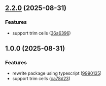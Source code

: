 ## [2.2.0](https://github.com/Rexben001/csv-to-array/compare/v2.1.0...v2.2.0) (2025-08-31)

### Features

* support trim cells ([36a6396](https://github.com/Rexben001/csv-to-array/commit/36a639686945e05e33a4f0cfc20b3f234536b761))

## 1.0.0 (2025-08-31)

### Features

* rewrite package using typescript ([9990135](https://github.com/Rexben001/csv-to-array/commit/999013504cb70112bef22a7a65968e8415866e5b))
* support trim cells ([ca78d23](https://github.com/Rexben001/csv-to-array/commit/ca78d234a9e58c2f356225d1d4c8f9a45a750868))
